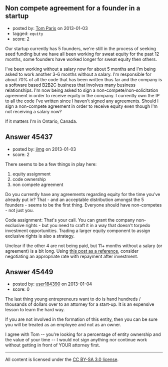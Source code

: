 ## Non compete agreement for a founder in a startup

- posted by: [Tom Paris](https://stackexchange.com/users/-1/22375-tom-paris) on 2013-01-03
- tagged: `equity`
- score: 2

Our startup currently has 5 founders, we're still in the process of seeking seed funding but we have all been working for sweat equity for the past 12 months, some founders have worked longer for sweat equity then others. 

I've been working without a salary now for about 5 months and I'm being asked to work another 3-6 months without a salary. I'm responsible for about 70% of all the code that has been written thus far and the company is a software based B2B2C business that involves many business relationships. I'm now being asked to sign a non-compete/non-solicitation agreement in order to receive equity in the company. I currently own the IP to all the code I've written since I haven't signed any agreements. Should I sign a non-compete agreement in order to receive equity even though I'm not receiving a salary now?

If it matters I'm in Ontario, Canada.


## Answer 45437

- posted by: [jimg](https://stackexchange.com/users/-1/2380-jimg) on 2013-01-03
- score: 2

<p>There seems to be a few things in play here:</p>

<ol>
<li>equity assignment</li>
<li>code ownership</li>
<li>non compete agreement</li>
</ol>

<p>Do you currently have any agreements regarding equity for the time you've already put in?  That - and an acceptable distribution amongst the 5 founders - seems to be the first thing. Everyone should have non-competes - not just you. </p>

<p>Code assignment: That's your call.  You can grant the company non-exclusive rights - but you need to craft it in a way that doesn't torpedo investment opportunities.  Trading a larger equity component to assign exclusive rights is also a strategy.  </p>

<p>Unclear if the other 4 are not being paid, but 11+ months without a salary (or agreement) is a bit long.  Using <a href="http://answers.onstartups.com/questions/6949/forming-a-new-software-startup-how-do-i-allocate-ownership-fairly">this post as a reference</a>, consider negotiating an appropriate rate with repayment after investment.  </p>



## Answer 45449

- posted by: [user184390](https://stackexchange.com/users/-1/22393-user184390) on 2013-01-04
- score: 0

The last thing young entrepreneurs want to do is hand hundreds / thousands of dollars over to an attorney for a start-up.  It is an expensive lesson to learn the hard way.

If you are not involved in the formation of this entity, then you can be sure you will be treated as an employee and not as an owner.

I agree with Tom -- you're looking for a percentage of entity ownership and the value of your time --  I would not sign anything nor continue work without getting in front of YOUR attorney first.  



---

All content is licensed under the [CC BY-SA 3.0 license](https://creativecommons.org/licenses/by-sa/3.0/).
